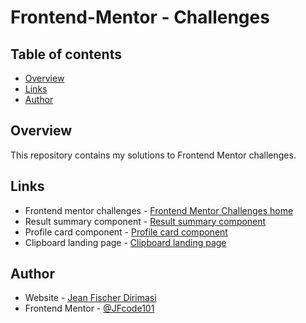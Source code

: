 # Frontend-Mentor - Challenges

## Table of contents

- [Overview](#overview)
- [Links](#links)
- [Author](#author)

## Overview

This repository contains my solutions to Frontend Mentor challenges.

## Links

- Frontend mentor challenges - [Frontend Mentor Challenges home](https://jfcode101.github.io/frontend-mentor-challenges/index.html)
- Result summary component - [Result summary component](https://jfcode101.github.io/frontend-mentor-challenges/results-summary/index.html)
- Profile card component - [Profile card component](https://jfcode101.github.io/frontend-mentor-challenges/profile-card-component/index.html)
- Clipboard landing page - [Clipboard landing page](https://jfcode101.github.io/frontend-mentor-challenges/clipboard-landing-page/index.html)

## Author

- Website - [Jean Fischer Dirimasi](https://devjfd.com/)
- Frontend Mentor - [@JFcode101](https://www.frontendmentor.io/profile/jfcode101)
